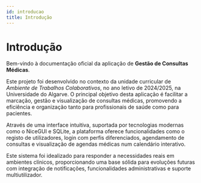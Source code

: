 ```yaml
---
id: introducao
title: Introdução
---
```


# Introdução

Bem-vindo à documentação oficial da aplicação de **Gestão de Consultas Médicas**.

Este projeto foi desenvolvido no contexto da unidade curricular de *Ambiente de Trabalhos Colaborativos*, no ano letivo de 2024/2025, na Universidade do Algarve. O principal objetivo desta aplicação é facilitar a marcação, gestão e visualização de consultas médicas, promovendo a eficiência e organização tanto para profissionais de saúde como para pacientes.

Através de uma interface intuitiva, suportada por tecnologias modernas como o NiceGUI e SQLite, a plataforma oferece funcionalidades como o registo de utilizadores, login com perfis diferenciados, agendamento de consultas e visualização de agendas médicas num calendário interativo.

Este sistema foi idealizado para responder a necessidades reais em ambientes clínicos, proporcionando uma base sólida para evoluções futuras com integração de notificações, funcionalidades administrativas e suporte multiutilizador.
 